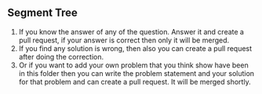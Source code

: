 ## Segment Tree

1. If you know the answer of any of the question. Answer it and create a pull request, if your answer is correct then only it will be merged.
2. If you find any solution is wrong, then also you can create a pull request after doing the correction.
3. Or if you want to add your own problem that you think show have been in this folder then you can write the problem statement and your solution for that problem and can create a pull request. It will be merged shortly.
